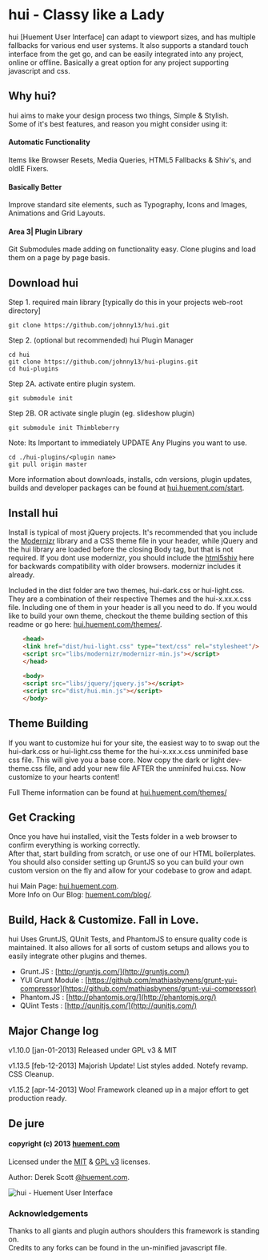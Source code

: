 hui - Classy like a Lady
======

hui [Huement User Interface] can adapt to viewport sizes, and has multiple fallbacks for various end user systems. It also supports a standard touch interface from the get go, and can be easily integrated into any project, online or offline. Basically a great option for any project supporting javascript and css.    

## Why hui?
hui aims to make your design process two things, Simple & Stylish.  
Some of it's best features, and reason you might consider using it:

#### Automatic Functionality 

Items like Browser Resets, Media Queries, HTML5 Fallbacks & Shiv's, and oldIE Fixers.    

#### Basically Better

Improve standard site elements, such as Typography, Icons and Images, Animations and Grid Layouts.   

#### Area 3| Plugin Library    

Git Submodules made adding on functionality easy. Clone plugins and load them on a page by page basis.    

## Download hui
Step 1. required main library [typically do this in your projects web-root directory]    
    
    git clone https://github.com/johnny13/hui.git    
    

Step 2. (optional but recommended) hui Plugin Manager    
    
    cd hui    
    git clone https://github.com/johnny13/hui-plugins.git    
    cd hui-plugins    
    

Step 2A. activate entire plugin system.    
    
    git submodule init    
    

Step 2B. OR activate single plugin (eg. slideshow plugin)    
    
    git submodule init Thimbleberry
    

Note: Its Important to immediately UPDATE Any Plugins you want to use.    
    
    cd ./hui-plugins/<plugin name>
    git pull origin master
    

More information about downloads, installs, cdn versions, plugin updates, builds and developer packages can be found at [hui.huement.com/start](http://hui.huement.com/start/).    

## Install hui    
Install is typical of most jQuery projects. It's recommended that you include the [Modernizr](http://modernizr.com/) library and a CSS theme file in your header, while jQuery and the hui library are loaded before the closing Body tag, but that is not required. If you dont use modernizr, you should include the [html5shiv](https://huementui.s3.amazonaws.com/cdn/html5shiv.js) here for backwards compatibility with older browsers. modernizr includes it already.

Included in the dist folder are two themes, hui-dark.css or hui-light.css. They are a combination of their respective Themes and the hui-x.xx.x.css file. Including one of them in your header is all you need to do. If you would like to build your own theme, checkout the theme building section of this readme or go here: [hui.huement.com/themes/](http://hui.huement.com/themes/).
    

```html
    <head>
    <link href="dist/hui-light.css" type="text/css" rel="stylesheet"/>   
    <script src="libs/modernizr/modernizr-min.js"></script>    
    </head>
    
    <body>
    <script src="libs/jquery/jquery.js"></script>
	<script src="dist/hui.min.js"></script>
	</body>
```

## Theme Building    
If you want to customize hui for your site, the easiest way to to swap out the hui-dark.css or hui-light.css theme for the hui-x.xx.x.css unminifed base css file. This will give you a base core. Now copy the dark or light dev-theme.css file, and add your new file AFTER the unminifed hui.css. Now customize to your hearts content!

    
Full Theme information can be found at [hui.huement.com/themes/](http://hui.huement.com/themes/)    

    
## Get Cracking   

Once you have hui installed, visit the Tests folder in a web browser to confirm everything is working correctly.    
After that, start building from scratch, or use one of our HTML boilerplates.    
You should also consider setting up GruntJS so you can build your own custom version on the fly and allow for your codebase to grow and adapt.    
    
hui Main Page: [hui.huement.com](http://hui.huement.com).    
More Info on Our Blog: [huement.com/blog/](http://huement.com/blog/).

## Build, Hack & Customize. Fall in Love.

hui Uses GruntJS, QUnit Tests, and PhantomJS to ensure quality code is maintained. It also allows for all sorts of custom setups and allows you to easily integrate other plugins and themes.    
    
 * Grunt.JS : [http://gruntjs.com/](http://gruntjs.com/)
 * YUI Grunt Module : [https://github.com/mathiasbynens/grunt-yui-compressor](https://github.com/mathiasbynens/grunt-yui-compressor)
 * Phantom.JS : [http://phantomjs.org/](http://phantomjs.org/)
 * QUint Tests : [http://qunitjs.com/](http://qunitjs.com/)
    

## Major Change log
   
v1.10.0	[jan-01-2013]	Released under GPL v3 & MIT    

v1.13.5	[feb-12-2013]	Majorish Update! List styles added. Notefy revamp. CSS Cleanup.

v1.15.2	[apr-14-2013]	Woo! Framework cleaned up in a major effort to get production ready.
    

## De jure
#### copyright (c) 2013 [huement.com](http://huement.com)    
Licensed under the [MIT](http://www.opensource.org/licenses/mit-license.php) & [GPL v3](http://opensource.org/licenses/gpl-3.0.html) licenses.    
    
Author: Derek Scott [@huement.com](https://twitter.com/huement).    

![hui - Huement User Interface](http://huement.s3.amazonaws.com/imgs/white_pumpkin.jpg)    
    

### Acknowledgements
Thanks to all giants and plugin authors shoulders this framework is standing on.    
Credits to any forks can be found in the un-minified javascript file.
